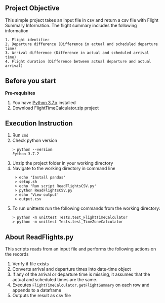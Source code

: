 ## Project Objective
This simple project takes an input file in csv and return a csv file with Flight Summary Information.
The flight summary includes the following information
```
1. Flight identifier
2. Departure difference (Difference in actual and scheduled departure time)
3. Arrival difference (Difference in actual and scheduled arrival time)
4. Flight duration (Difference between actual departure and actual arrival)
```
## Before you start
**Pre-requisites**
1. You have [Python 3.7.x](https://www.python.org/downloads/) installed
2. Download FlightTimeCalculator.zip project

## Execution Instruction
1. Run ```cmd```
2. Check python version
    ```
    > python --version
    Python 3.7.2
    ```
3. Unzip the project folder in your working directory
4. Navigate to the working directory in command line
   ```
    > echo 'Install pandas'
    > setup.sh
    > echo 'Run script ReadFlightsCSV.py'
    > python ReadFlightsCSV.py
    > echo 'View output'
    > output.csv 
    ```
5. To run unittests run the following commands from the working directory:
    ```
    > python -m unittest Tests.test_FlightTimeCalculator
    > python -m unittest Tests.test_TimeZoneCalculator
    ```
    
    
## About ReadFlights.py
This scripts reads from an input file and performs the following actions on the records
1. Verify if file exists
2. Converts arrival and departure times into date-time object
3. If any of the arrival or departure time is missing, it assumes that the actual and scheduled times are the same.
4. Executes ```FlightTimeCalculator.getFlightSummary``` on each row and appends to a dataframe
5. Outputs the result as csv file




